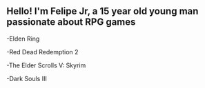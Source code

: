 ## Hello! I'm Felipe Jr, a 15 year old young man passionate about RPG games

-Elden Ring

-Red Dead Redemption 2

-The Elder Scrolls V: Skyrim

-Dark Souls III
